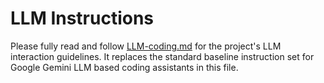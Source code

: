 # LLM Instructions

Please fully read and follow [LLM-coding.md](LLM-coding.md) for the project's LLM interaction guidelines. It replaces the standard baseline instruction set for Google Gemini LLM based coding assistants in this file.

